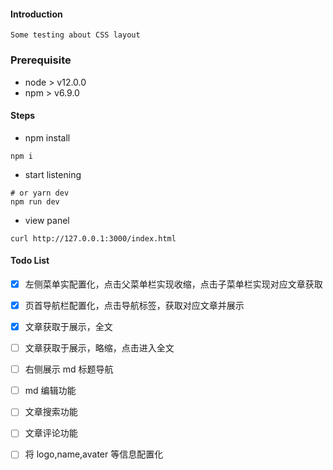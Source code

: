 #### Introduction

    Some testing about CSS layout

### Prerequisite

- node > v12.0.0
- npm > v6.9.0

#### Steps

- npm install

```
npm i
```

- start listening

```
# or yarn dev
npm run dev
```

- view panel

```
curl http://127.0.0.1:3000/index.html
```

#### Todo List

- [x] 左侧菜单实配置化，点击父菜单栏实现收缩，点击子菜单栏实现对应文章获取

- [x] 页首导航栏配置化，点击导航标签，获取对应文章并展示

- [x] 文章获取于展示，全文

- [ ] 文章获取于展示，略缩，点击进入全文

- [ ] 右侧展示 md 标题导航

- [ ] md 编辑功能

- [ ] 文章搜索功能

- [ ] 文章评论功能

- [ ] 将 logo,name,avater 等信息配置化
